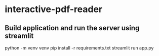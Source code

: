 # interactive-pdf-reader

## Build application and run the server using streamlit
python -m venv venv
pip install -r requirements.txt
streamlit run app.py
